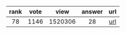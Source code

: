 
| rank | vote | view | answer | url |
|:-:|:-:|:-:|:-:|:-:|
|78|1146|1520306|28| [url](http://stackoverflow.com/questions/11346283/renaming-columns-in-pandas) |
